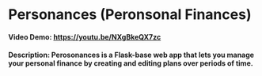 # Personances (Peronsonal Finances)
#### Video Demo:  https://youtu.be/NXgBkeQX7zc
#### Description: Perosonances is a Flask-base web app that lets you manage your personal finance by creating and editing plans over periods of time.